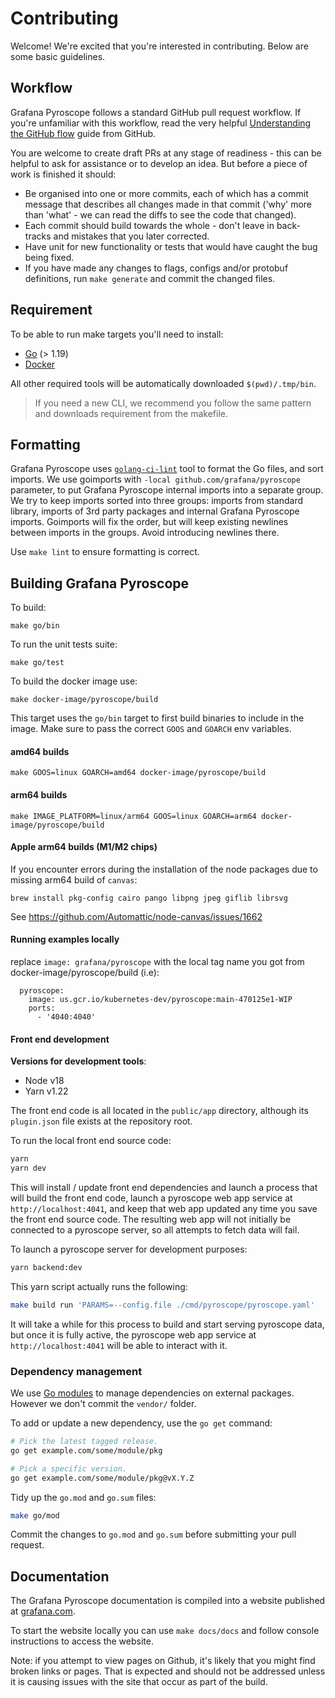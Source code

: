 # Contributing

Welcome! We're excited that you're interested in contributing. Below are some basic guidelines.

## Workflow

Grafana Pyroscope follows a standard GitHub pull request workflow. If you're unfamiliar with this workflow, read the very helpful [Understanding the GitHub flow](https://guides.github.com/introduction/flow/) guide from GitHub.

You are welcome to create draft PRs at any stage of readiness - this
can be helpful to ask for assistance or to develop an idea. But before
a piece of work is finished it should:

- Be organised into one or more commits, each of which has a commit message that describes all changes made in that commit ('why' more than 'what' - we can read the diffs to see the code that changed).
- Each commit should build towards the whole - don't leave in back-tracks and mistakes that you later corrected.
- Have unit for new functionality or tests that would have caught the bug being fixed.
- If you have made any changes to flags, configs and/or protobuf definitions, run `make generate` and commit the changed files.

## Requirement

To be able to run make targets you'll need to install:

- [Go](https://go.dev/doc/install) (> 1.19)
- [Docker](https://docs.docker.com/engine/install/)

All other required tools will be automatically downloaded `$(pwd)/.tmp/bin`.

> If you need a new CLI, we recommend you follow the same pattern and downloads requirement from the makefile.

## Formatting

Grafana Pyroscope uses [`golang-ci-lint`](https://github.com/golangci/golangci-lint) tool to format the Go files, and sort imports.
We use goimports with `-local github.com/grafana/pyroscope` parameter, to put Grafana Pyroscope internal imports into a separate group. We try to keep imports sorted into three groups: imports from standard library, imports of 3rd party packages and internal Grafana Pyroscope imports. Goimports will fix the order, but will keep existing newlines between imports in the groups. Avoid introducing newlines there.

Use `make lint` to ensure formatting is correct.

## Building Grafana Pyroscope

To build:

```
make go/bin
```

To run the unit tests suite:

```
make go/test
```

To build the docker image use:

```
make docker-image/pyroscope/build
```

This target uses the `go/bin` target to first build binaries to include in the image.
Make sure to pass the correct `GOOS` and `GOARCH` env variables.

#### amd64 builds
```
make GOOS=linux GOARCH=amd64 docker-image/pyroscope/build
```

#### arm64 builds
```
make IMAGE_PLATFORM=linux/arm64 GOOS=linux GOARCH=arm64 docker-image/pyroscope/build
```

#### Apple arm64 builds (M1/M2 chips)

If you encounter errors during the installation of the node packages due to missing arm64 build of `canvas`:

```
brew install pkg-config cairo pango libpng jpeg giflib librsvg
```

See https://github.com/Automattic/node-canvas/issues/1662

#### Running examples locally
replace `image: grafana/pyroscope` with the local tag name you got from docker-image/pyroscope/build (i.e):

```
  pyroscope:
    image: us.gcr.io/kubernetes-dev/pyroscope:main-470125e1-WIP
    ports:
      - '4040:4040'
```

#### Front end development

**Versions for development tools**:
- Node v18
- Yarn v1.22

The front end code is all located in the `public/app` directory, although its `plugin.json`
file exists at the repository root.

To run the local front end source code:
```sh
yarn 
yarn dev
```

This will install / update front end dependencies and launch a process that will build
the front end code, launch a pyroscope web app service at `http://localhost:4041`,
and keep that web app updated any time you save the front end source code.
The resulting web app will not initially be connected to a pyroscope server,
so all attempts to fetch data will fail.

To launch a pyroscope server for development purposes:
```sh
yarn backend:dev
```

This yarn script actually runs the following:
```sh
make build run 'PARAMS=--config.file ./cmd/pyroscope/pyroscope.yaml'
```

It will take a while for this process to build and start serving pyroscope data, but
once it is fully active, the pyroscope web app service at `http://localhost:4041`
will be able to interact with it.

### Dependency management

We use [Go modules](https://golang.org/cmd/go/#hdr-Modules__module_versions__and_more) to manage dependencies on external packages.
However we don't commit the `vendor/` folder.

To add or update a new dependency, use the `go get` command:

```bash
# Pick the latest tagged release.
go get example.com/some/module/pkg

# Pick a specific version.
go get example.com/some/module/pkg@vX.Y.Z
```

Tidy up the `go.mod` and `go.sum` files:

```bash
make go/mod
```

Commit the changes to `go.mod` and `go.sum` before submitting your pull request.

## Documentation

The Grafana Pyroscope documentation is compiled into a website published at [grafana.com](https://grafana.com/).

To start the website locally you can use `make docs/docs` and follow console instructions to access the website.

Note: if you attempt to view pages on Github, it's likely that you might find broken links or pages. That is expected and should not be addressed unless it is causing issues with the site that occur as part of the build.
